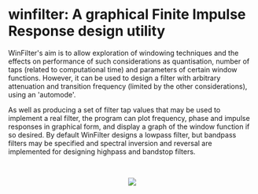 # winfilter: A graphical Finite Impulse Response design utility

WinFilter's aim is to allow exploration of windowing techniques and the effects on performance of such considerations as quantisation, number of taps (related to computational time) and parameters of certain window functions. However, it can be used to design a filter with arbitrary attenuation and transition frequency (limited by the other considerations), using an 'automode'. 

As well as producing a set of filter tap values that may be used to implement a real filter, the program can plot frequency, phase and impulse responses in graphical form, and display a graph of the window function if so desired. By default WinFilter designs a lowpass filter, but bandpass filters may be specified and spectral inversion and reversal are implemented for designing highpass and bandstop filters.

<br>
<p align="center">
  <img src="http://www.anita-simulators.org.uk/wyvernsemi/WinFilter/images/window1.jpg"/>
</p>
